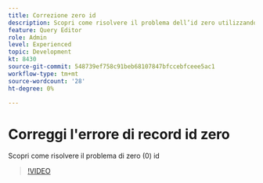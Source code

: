 ```yaml
---
title: Correzione zero id
description: Scopri come risolvere il problema dell’id zero utilizzando la query di inserimento
feature: Query Editor
role: Admin
level: Experienced
topic: Development
kt: 8430
source-git-commit: 548739ef758c91beb68107847bfccebfceee5ac1
workflow-type: tm+mt
source-wordcount: '28'
ht-degree: 0%

---
```



# Correggi l&#39;errore di record id zero

Scopri come risolvere il problema di zero (0) id

>[!VIDEO](https://video.tv.adobe.com/v/335987?quality=12)
